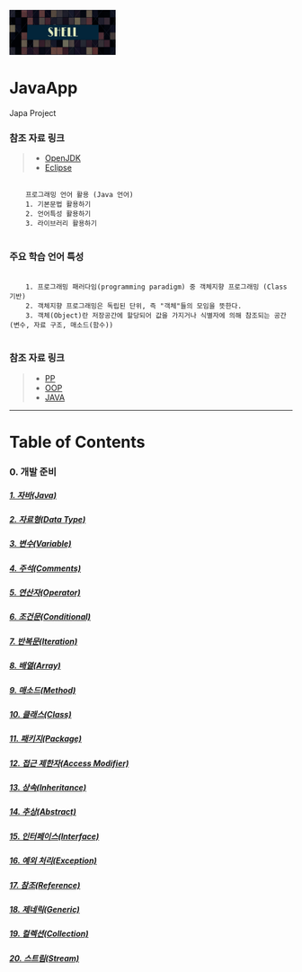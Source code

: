 <img src="./src/images/Untitled-1.jpg" width="189" height="80"></img>

# JavaApp
Japa Project 
### 참조 자료 링크
> * [OpenJDK](https://jdk.java.net/archive/)
> * [Eclipse](https://www.eclipse.org/)

<pre>
  <code>
    프로그래밍 언어 활용 (Java 언어)
    1. 기본문법 활용하기
    2. 언어특성 활용하기
    3. 라이브러리 활용하기
  </code>
</pre>

### 주요 학습 언어 특성
<pre>
  <code>
    1. 프로그래밍 패러다임(programming paradigm) 중 객체지향 프로그래밍 (Class 기반)
    2. 객체지향 프로그래밍은 독립된 단위, 즉 "객체"들의 모임을 뜻한다.
    3. 객체(Object)란 저장공간에 할당되어 값을 가지거나 식별자에 의해 참조되는 공간 (변수, 자료 구조, 매소드(함수))
  </code>
</pre>
### 참조 자료 링크
> * [PP](https://ko.wikipedia.org/wiki/%ED%94%84%EB%A1%9C%EA%B7%B8%EB%9E%98%EB%B0%8D_%ED%8C%A8%EB%9F%AC%EB%8B%A4%EC%9E%84)
> * [OOP](https://ko.wikipedia.org/wiki/%EA%B0%9D%EC%B2%B4_%EC%A7%80%ED%96%A5_%ED%94%84%EB%A1%9C%EA%B7%B8%EB%9E%98%EB%B0%8D)
> * [JAVA](https://ko.wikipedia.org/wiki/%EC%9E%90%EB%B0%94_(%EC%86%8C%ED%94%84%ED%8A%B8%EC%9B%A8%EC%96%B4_%ED%94%8C%EB%9E%AB%ED%8F%BC))


----
# Table of Contents
### 0. 개발 준비
##### [1. 자바(Java)](./src/kr/book/java)
##### [2. 자료형(Data Type)](./src/kr/book/datatype)
##### [3. 변수(Variable)](./src/kr/book/variable)
##### [4. 주석(Comments)](./src/kr/book/comments)
##### [5. 연산자(Operator)](./src/kr/book/operator)
##### [6. 조건문(Conditional)](./src/kr/book/conditional)
##### [7. 반복문(Iteration)](./src/kr/book/iteration)
##### [8. 배열(Array)](./src/kr/book/array)
##### [9. 매소드(Method)](./src/kr/book/method)
##### [10. 클래스(Class)](./src/kr/book/classes)
##### [11. 패키지(Package)](./src/kr/book/packages)
##### [12. 접근 제한자(Access Modifier)](./src/kr/book/accessmodifier)
##### [13. 상속(Inheritance)](./src/kr/book/inheritance)
##### [14. 추상(Abstract)](./src/kr/book/abstracts)
##### [15. 인터페이스(Interface)](./src/kr/book/interfaces)
##### [16. 예외 처리(Exception)](./src/kr/book/exceptions)
##### [17. 참조(Reference)](./src/kr/book/references)
##### [18. 제네릭(Generic)](./src/kr/book/generics)
##### [19. 컬렉션(Collection)](./src/kr/book/collections)
##### [20. 스트림(Stream)](./src/kr/book/streams)
